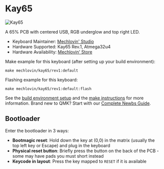 # Kay65

![Kay65](https://i.imgur.com/tuu6w1Ul.png)

A 65% PCB with centered USB, RGB underglow and top right LED.

* Keyboard Maintainer: [Mechlovin' Studio](https://github.com/mechlovin)
* Hardware Supported: Kay65 Rev.1, Atmega32u4
* Hardware Availability: [Mechlovin' Store](https://mechlovin.studio/)

Make example for this keyboard (after setting up your build environment):

    make mechlovin/kay65/rev1:default

Flashing example for this keyboard:

    make mechlovin/kay65/rev1:default:flash

See the [build environment setup](https://docs.qmk.fm/#/getting_started_build_tools) and the [make instructions](https://docs.qmk.fm/#/getting_started_make_guide) for more information. Brand new to QMK? Start with our [Complete Newbs Guide](https://docs.qmk.fm/#/newbs).

## Bootloader

Enter the bootloader in 3 ways:

* **Bootmagic reset**: Hold down the key at (0,0) in the matrix (usually the top left key or Escape) and plug in the keyboard
* **Physical reset button**: Briefly press the button on the back of the PCB - some may have pads you must short instead
* **Keycode in layout**: Press the key mapped to `RESET` if it is available
